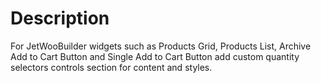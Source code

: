 # Description
For JetWooBuilder widgets such as Products Grid, Products List, Archive Add to Cart
Button and Single Add to Cart Button add custom quantity selectors controls section
for content and styles.